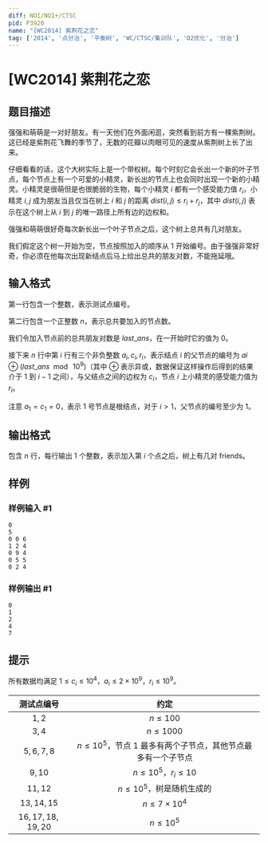 ```yaml
---
diff: NOI/NOI+/CTSC
pid: P3920
name: "[WC2014] 紫荆花之恋"
tag: ['2014', '点分治', '平衡树', 'WC/CTSC/集训队', 'O2优化', '分治']
---
```

# [WC2014] 紫荆花之恋
## 题目描述

强强和萌萌是一对好朋友。有一天他们在外面闲逛，突然看到前方有一棵紫荆树。这已经是紫荆花飞舞的季节了，无数的花瓣以肉眼可见的速度从紫荆树上长了出来。

仔细看看的话，这个大树实际上是一个带权树。每个时刻它会长出一个新的叶子节点，每个节点上有一个可爱的小精灵，新长出的节点上也会同时出现一个新的小精灵。小精灵是很萌但是也很脆弱的生物，每个小精灵 $i$ 都有一个感受能力值 $r_i$，小精灵 $i,j$ 成为朋友当且仅当在树上 $i$ 和 $j$ 的距离 $dist(i,j) \leq r_i+r_j$，其中 $dist(i,j)$ 表示在这个树上从 $i$ 到 $j$ 的唯一路径上所有边的边权和。

强强和萌萌很好奇每次新长出一个叶子节点之后，这个树上总共有几对朋友。


我们假定这个树一开始为空，节点按照加入的顺序从 1 开始编号。由于强强非常好奇，你必须在他每次出现新结点后马上给出总共的朋友对数，不能拖延哦。
## 输入格式

第一行包含一个整数，表示测试点编号。

第二行包含一个正整数 $n$，表示总共要加入的节点数。

我们令加入节点前的总共朋友对数是 $last\_ans$，在一开始时它的值为 0。

接下来 $n$ 行中第 $i$ 行有三个非负整数 $a_i,c_i,r_i$，表示结点 i 的父节点的编号为 $ai \; \oplus \; (last\_ans \; \bmod \; 10^9)$（其中 $\oplus$ 表示异或，数据保证这样操作后得到的结果介于 1 到 $i−1$ 之间），与父结点之间的边权为 $c_i$，节点 $i$ 上小精灵的感受能力值为 $r_i$。

注意 $a_1=c_1=0$，表示 1 号节点是根结点，对于 $i>1$，父节点的编号至少为 1。
## 输出格式

包含 $n$ 行，每行输出 1 个整数，表示加入第 $i$ 个点之后，树上有几对 friends。
## 样例

### 样例输入 #1
```
0
5
0 0 6
1 2 4
0 9 4
0 5 5
0 2 4

```
### 样例输出 #1
```
0
1
2
4
7

```
## 提示

所有数据均满足 $1 \leq c_i \leq 10^4$，$a_i \leq 2\times 10^9$，$r_i \leq 10^9$。

| 测试点编号       | 约定                                                         |
| :----------------: | :------------------------------------------------------------: |
| $1,2$            | $n \leq 100$                                                 |
| $3,4$            | $n \leq 1000$                                                |
| $5,6,7,8$        | $n \leq 10^5$，节点 1 最多有两个子节点，其他节点最多有一个子节点 |
| $9,10$           | $n \leq 10^5$，$r_i \leq 10$                                 |
| $11,12$          | $n \leq 10^5$，树是随机生成的                                |
| $13,14,15$       | $n \leq 7\times 10^4$                                        |
| $16,17,18,19,20$ | $n \leq 10^5$                                                |
